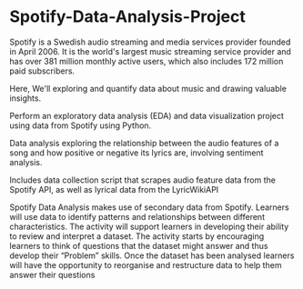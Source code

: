 # Spotify-Data-Analysis-Project


Spotify is a Swedish audio streaming and media services provider founded in April 2006. It is the world's largest music streaming service provider and has over 381 million monthly active users, which also includes 172 million paid subscribers.

Here, We'll exploring and quantify data about music and drawing valuable insights.

Perform an exploratory data analysis (EDA) and data visualization project using data from Spotify using Python.

Data analysis exploring the relationship between the audio features of a song and how positive or negative its lyrics are, involving sentiment analysis.

Includes data collection script that scrapes audio feature data from the Spotify API, as well as lyrical data from the LyricWikiAPI

Spotify Data Analysis makes use of secondary data from Spotify. Learners will use data to identify patterns and relationships between different characteristics. The activity will support learners in developing their ability to review and interpret a dataset. The activity starts by encouraging learners to think of questions that the dataset might answer and thus develop their “Problem” skills. Once the dataset has been analysed learners will have the opportunity to reorganise and restructure data to help them answer their questions

